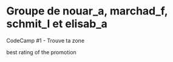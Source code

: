 # Groupe de nouar_a, marchad_f, schmit_l et elisab_a

CodeCamp #1 - Trouve ta zone


best rating of the promotion
